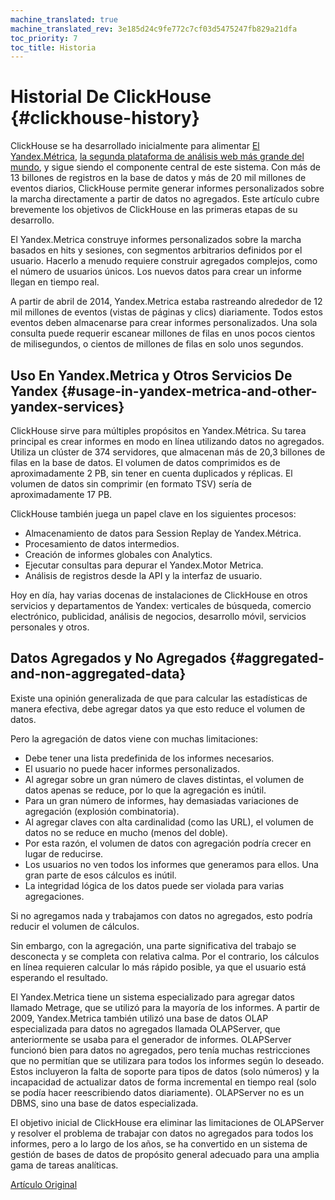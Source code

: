 ```yaml
---
machine_translated: true
machine_translated_rev: 3e185d24c9fe772c7cf03d5475247fb829a21dfa
toc_priority: 7
toc_title: Historia
---
```


# Historial De ClickHouse {#clickhouse-history}

ClickHouse se ha desarrollado inicialmente para alimentar [El Yandex.Métrica](https://metrica.yandex.com/), [la segunda plataforma de análisis web más grande del mundo](http://w3techs.com/technologies/overview/traffic_analysis/all), y sigue siendo el componente central de este sistema. Con más de 13 billones de registros en la base de datos y más de 20 mil millones de eventos diarios, ClickHouse permite generar informes personalizados sobre la marcha directamente a partir de datos no agregados. Este artículo cubre brevemente los objetivos de ClickHouse en las primeras etapas de su desarrollo.

El Yandex.Metrica construye informes personalizados sobre la marcha basados en hits y sesiones, con segmentos arbitrarios definidos por el usuario. Hacerlo a menudo requiere construir agregados complejos, como el número de usuarios únicos. Los nuevos datos para crear un informe llegan en tiempo real.

A partir de abril de 2014, Yandex.Metrica estaba rastreando alrededor de 12 mil millones de eventos (vistas de páginas y clics) diariamente. Todos estos eventos deben almacenarse para crear informes personalizados. Una sola consulta puede requerir escanear millones de filas en unos pocos cientos de milisegundos, o cientos de millones de filas en solo unos segundos.

## Uso En Yandex.Metrica y Otros Servicios De Yandex {#usage-in-yandex-metrica-and-other-yandex-services}

ClickHouse sirve para múltiples propósitos en Yandex.Métrica.
Su tarea principal es crear informes en modo en línea utilizando datos no agregados. Utiliza un clúster de 374 servidores, que almacenan más de 20,3 billones de filas en la base de datos. El volumen de datos comprimidos es de aproximadamente 2 PB, sin tener en cuenta duplicados y réplicas. El volumen de datos sin comprimir (en formato TSV) sería de aproximadamente 17 PB.

ClickHouse también juega un papel clave en los siguientes procesos:

-   Almacenamiento de datos para Session Replay de Yandex.Métrica.
-   Procesamiento de datos intermedios.
-   Creación de informes globales con Analytics.
-   Ejecutar consultas para depurar el Yandex.Motor Metrica.
-   Análisis de registros desde la API y la interfaz de usuario.

Hoy en día, hay varias docenas de instalaciones de ClickHouse en otros servicios y departamentos de Yandex: verticales de búsqueda, comercio electrónico, publicidad, análisis de negocios, desarrollo móvil, servicios personales y otros.

## Datos Agregados y No Agregados {#aggregated-and-non-aggregated-data}

Existe una opinión generalizada de que para calcular las estadísticas de manera efectiva, debe agregar datos ya que esto reduce el volumen de datos.

Pero la agregación de datos viene con muchas limitaciones:

-   Debe tener una lista predefinida de los informes necesarios.
-   El usuario no puede hacer informes personalizados.
-   Al agregar sobre un gran número de claves distintas, el volumen de datos apenas se reduce, por lo que la agregación es inútil.
-   Para un gran número de informes, hay demasiadas variaciones de agregación (explosión combinatoria).
-   Al agregar claves con alta cardinalidad (como las URL), el volumen de datos no se reduce en mucho (menos del doble).
-   Por esta razón, el volumen de datos con agregación podría crecer en lugar de reducirse.
-   Los usuarios no ven todos los informes que generamos para ellos. Una gran parte de esos cálculos es inútil.
-   La integridad lógica de los datos puede ser violada para varias agregaciones.

Si no agregamos nada y trabajamos con datos no agregados, esto podría reducir el volumen de cálculos.

Sin embargo, con la agregación, una parte significativa del trabajo se desconecta y se completa con relativa calma. Por el contrario, los cálculos en línea requieren calcular lo más rápido posible, ya que el usuario está esperando el resultado.

El Yandex.Metrica tiene un sistema especializado para agregar datos llamado Metrage, que se utilizó para la mayoría de los informes.
A partir de 2009, Yandex.Metrica también utilizó una base de datos OLAP especializada para datos no agregados llamada OLAPServer, que anteriormente se usaba para el generador de informes.
OLAPServer funcionó bien para datos no agregados, pero tenía muchas restricciones que no permitían que se utilizara para todos los informes según lo deseado. Estos incluyeron la falta de soporte para tipos de datos (solo números) y la incapacidad de actualizar datos de forma incremental en tiempo real (solo se podía hacer reescribiendo datos diariamente). OLAPServer no es un DBMS, sino una base de datos especializada.

El objetivo inicial de ClickHouse era eliminar las limitaciones de OLAPServer y resolver el problema de trabajar con datos no agregados para todos los informes, pero a lo largo de los años, se ha convertido en un sistema de gestión de bases de datos de propósito general adecuado para una amplia gama de tareas analíticas.

[Artículo Original](https://clickhouse.tech/docs/en/introduction/history/) <!--hide-->
